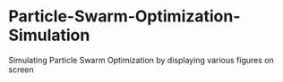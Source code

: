 # Particle-Swarm-Optimization-Simulation
Simulating Particle Swarm Optimization by displaying various figures on screen
